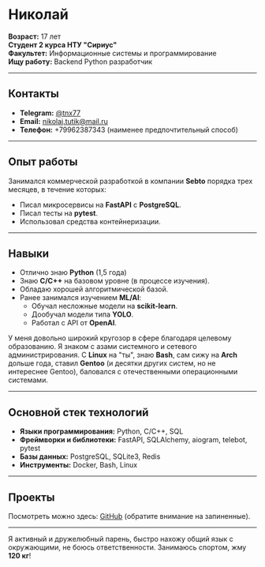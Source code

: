 # Николай

**Возраст:** 17 лет  
**Студент 2 курса НТУ "Сириус"**  
**Факультет:** Информационные системы и программирование  
**Ищу работу:** Backend Python разработчик

---

## Контакты

- **Telegram:** [@tnx77](https://t.me/tnx77)
- **Email:** nikolaj.tutik@mail.ru
- **Телефон:** +79962387343 (наименее предпочтительный способ)

---

## Опыт работы

Занимался коммерческой разработкой в компании **Sebto** порядка трех месяцев, в течение которых:
- Писал микросервисы на **FastAPI** с **PostgreSQL**.
- Писал тесты на **pytest**.
- Использовал средства контейнеризации.

---

## Навыки
- Отлично знаю **Python** (1,5 года)
- Знаю **C/C++** на базовом уровне (в процессе изучения).
- Обладаю хорошей алгоритмической базой.
- Ранее занимался изучением **ML/AI**:
  - Обучал несложные модели на **scikit-learn**.
  - Дообучал модели типа **YOLO**.
  - Работал с API от **OpenAI**.

У меня довольно широкий кругозор в сфере благодаря целевому образованию. Я знаком с азами системного и сетевого администрирования. С **Linux** на "ты", знаю **Bash**, сам сижу на **Arch** дольше года, ставил **Gentoo** (и десятки других систем, но не интереснее Gentoo), баловался с отечественными операционными системами.

---

## Основной стек технологий

- **Языки программирования:** Python, C/C++, SQL
- **Фреймворки и библиотеки:** FastAPI, SQLAlchemy, aiogram, telebot, pytest
- **Базы данных:** PostgreSQL, SQLite3, Redis
- **Инструменты:** Docker, Bash, Linux

---

## Проекты

Посмотреть можно здесь: [GitHub](https://github.com/tutik77) (обратите внимание на запиненные).

---

Я активный и дружелюбный парень, быстро нахожу общий язык с окружающими, не боюсь ответственности. Занимаюсь спортом, жму **120 кг**!

